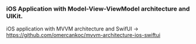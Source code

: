 ### iOS Application with Model-View-ViewModel architecture and UIKit.
iOS application with MVVM architecture and SwifUI -> https://github.com/omercankoc/mvvm-architecture-ios-swiftui


 
